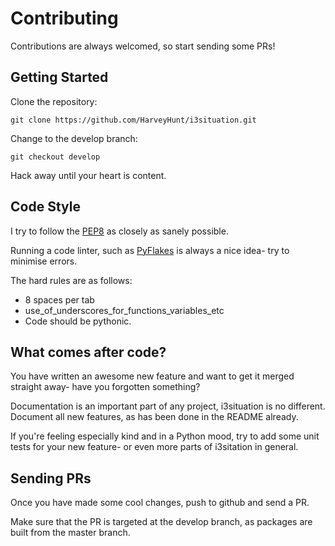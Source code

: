 # Contributing

Contributions are always welcomed, so start sending some PRs!

## Getting Started

Clone the repository:

    git clone https://github.com/HarveyHunt/i3situation.git
  
Change to the develop branch:

    git checkout develop
  
Hack away until your heart is content.

## Code Style

I try to follow the [PEP8](http://legacy.python.org/dev/peps/pep-0008/) as closely as sanely possible.

Running a code linter, such as [PyFlakes](https://launchpad.net/pyflakes) is always a nice idea- try to minimise errors.

The hard rules are as follows:

  * 8 spaces per tab
  * use_of_underscores_for_functions_variables_etc
  * Code should be pythonic.
  
## What comes after code?

You have written an awesome new feature and want to get it merged straight away- have you forgotten something?

Documentation is an important part of any project, i3situation is no different. Document all new features, as has been done
in the README already.

If you're feeling especially kind and in a Python mood, try to add some unit tests for your new feature- or even more parts of i3sitation in general.

## Sending PRs
  
Once you have made some cool changes, push to github and send a PR.

Make sure that the PR is targeted at the develop branch, as packages are built from the master branch.

